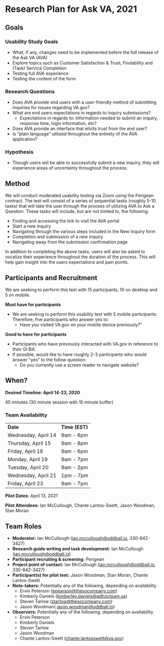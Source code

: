 # Research Plan for Ask VA, 2021


## Goals


### Usability Study Goals



*   What, if any, changes need to be implemented before the full release of the Ask VA (AVA) 
*   Explore topics such as Customer Satisfaction & Trust, Findability and (Task) Service Completion
*   Testing full AVA experience
*   Testing the content of the form


### Research Questions



*   Does AVA provide end users with a user-friendly method of submitting inquiries for issues regarding VA.gov?
*   What are end users expectations in regards to inquiry submissions?
    *   Expectations in regards to: information needed to submit an inquiry, response time, login information, etc?
*   Does AVA provide an interface that elicits trust from the end user?
*   Is “plain language” utilized throughout the entirety of the AVA application?


### Hypothesis



*   Though users will be able to successfully submit a new inquiry, they will experience areas of uncertainty throughout the process. 


## Method

We will conduct moderated usability testing via Zoom using the Perigean contract. The test will consist of a series of sequential tasks (roughly 5-10 tasks) that will take the user through the process of utilizing AVA to Ask a Question. These tasks will include, but are not limited to, the following:



*   Finding and accessing the link to visit the AVA portal
*   Start a new inquiry
*   Navigating through the various steps included in the New Inquiry form
*   Completion and submission of a new inquiry
*   Navigating away from the submission confirmation page

In addition to completing the above tasks, users will also be asked to vocalize their experience throughout the duration of the process. This will help gain insight into the users expectations and pain points.


## Participants and Recruitment

We are seeking to perform this test with 15 participants, 10 on desktop and 5 on mobile.

**Must have for participants**



*   We are seeking to perform this usability test with 5 mobile participants. Therefore, five participants who answer yes to:
    *   Have you visited VA.gov on your mobile device previously?"

**Good to have for participants**



*   Participants who have previously interacted with VA.gov in reference to their GI Bill.
*   If possible, would like to have roughly 2-3 participants who would answer "yes" to the follow question:
    *   Do you currently use a screen reader to navigate website?


## When?

**Desired Timeline: April 14-23, 2020**

45 minutes (30 minute session with 15 minute buffer)


### Team Availability


<table>
  <tr>
   <td><strong>Date</strong>
   </td>
   <td><strong>Time (EST)</strong>
   </td>
  </tr>
  <tr>
   <td>Wednesday, April 14
   </td>
   <td>9am - 6pm
   </td>
  </tr>
  <tr>
   <td>Thursday, April 15
   </td>
   <td>9am - 8pm
   </td>
  </tr>
  <tr>
   <td>Friday, April 16
   </td>
   <td>9am - 6pm
   </td>
  </tr>
  <tr>
   <td>Monday, April 19
   </td>
   <td>9am - 7pm
   </td>
  </tr>
  <tr>
   <td>Tuesday, April 20
   </td>
   <td>9am - 2pm
   </td>
  </tr>
  <tr>
   <td>Wednesday, April 21
   </td>
   <td>1pm - 7pm
   </td>
  </tr>
  <tr>
   <td>Friday, April 23
   </td>
   <td>9am - 7pm
   </td>
  </tr>
</table>


**Pilot Dates:** April 13, 2021

**Pilot Attendees:** Ian McCullough, Chante Lantos-Swett, Jason Woodman, Stan Moran


## Team Roles



*   **Moderator:** Ian McCullough (ian.mccullough@oddball.io, 330-842-3427)
*   **Research guide writing and task development:** Ian McCullough (ian.mccullough@oddball.io)
*   **Participant recruiting & screening:** Perigean
*   **Project point of contact:** Ian McCullough (ian.mccullough@oddball.io, 330-842-3427)
*   **Participant(s) for pilot test:** Jason Woodman, Stan Moran, Chante Lantos-Swett
*   **Note-takers:** Potentially any of the following, depending on availability
    *   Ervin Peterson ([epearson@thesocompany.com](mailto:epearson@thesocompany.com))
    *   Kimberly Daniels ([kimberley.daniels@adhocteam.us](mailto:kimberley.daniels@adhocteam.us))
    *   Steven Tarlow ([starlow@thesocompany.com](mailto:starlow@thesocompany.com))
    *   Jason Woodman( [jason.woodman@oddball.io](mailto:jason.woodman@oddball.io))
*   **Observers:** Potentially any of the following, depending on availability
    *   Ervin Peterson
    *   Kimberly Daniels
    *   Steven Tarlow
    *   Jason Woodman
    *   Chante Lantos-Swett  ([chante.lantosswett@va.gov](mailto:chante.lantosswett@va.gov))
